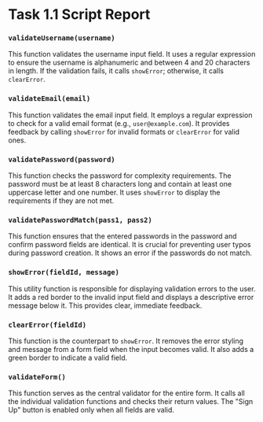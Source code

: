# Task 1.1 Script Report

### `validateUsername(username)`

This function validates the username input field. It uses a regular expression to ensure the username is alphanumeric and between 4 and 20 characters in length. If the validation fails, it calls `showError`; otherwise, it calls `clearError`.

### `validateEmail(email)`

This function validates the email input field. It employs a regular expression to check for a valid email format (e.g., `user@example.com`). It provides feedback by calling `showError` for invalid formats or `clearError` for valid ones.

### `validatePassword(password)`

This function checks the password for complexity requirements. The password must be at least 8 characters long and contain at least one uppercase letter and one number. It uses `showError` to display the requirements if they are not met.

### `validatePasswordMatch(pass1, pass2)`

This function ensures that the entered passwords in the password and confirm password fields are identical. It is crucial for preventing user typos during password creation. It shows an error if the passwords do not match.

### `showError(fieldId, message)`

This utility function is responsible for displaying validation errors to the user. It adds a red border to the invalid input field and displays a descriptive error message below it. This provides clear, immediate feedback.

### `clearError(fieldId)`

This function is the counterpart to `showError`. It removes the error styling and message from a form field when the input becomes valid. It also adds a green border to indicate a valid field.

### `validateForm()`

This function serves as the central validator for the entire form. It calls all the individual validation functions and checks their return values. The "Sign Up" button is enabled only when all fields are valid.
